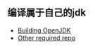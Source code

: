 
## 编译属于自己的jdk

- [Building OpenJDK](https://hg.openjdk.java.net/jdk-updates/jdk9u/raw-file/tip/common/doc/building.html)
- [Other required repo](http://hg.openjdk.java.net/jdk8u)

